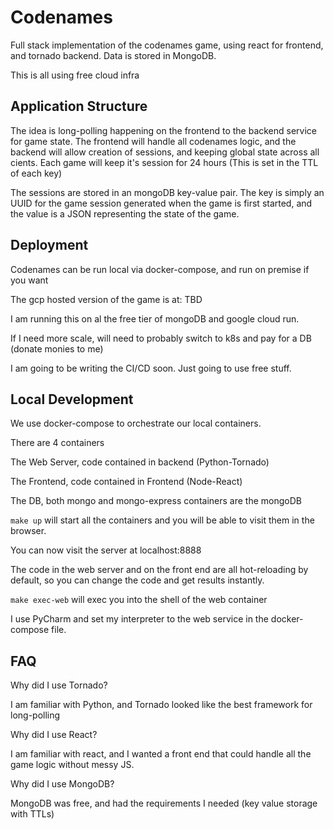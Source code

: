 # Codenames
Full stack implementation of the codenames game, using react for frontend, and tornado backend.
Data is stored in MongoDB. 

This is all using free cloud infra

## Application Structure

The idea is long-polling happening on the frontend to the backend service for game state.
The frontend will handle all codenames logic, and the backend will allow 
creation of sessions, and keeping global state across all cients.
Each game will keep it's session for 24 hours (This is set in the TTL of each key)

The sessions are stored in an mongoDB key-value pair. The key is simply an UUID for the game session 
generated when the game is first started, and the value is a JSON representing the state
of the game.

## Deployment
Codenames can be run local via docker-compose, and run on premise if you want

The gcp hosted version of the game is at: TBD

I am running this on al the free tier of mongoDB and google cloud run.

If I need more scale, will need to probably switch to k8s and pay for a DB (donate monies to me)

I am going to be writing the CI/CD soon. Just going to use free stuff.

## Local Development

We use docker-compose to orchestrate our local containers.

There are 4 containers

The Web Server, code contained in backend (Python-Tornado)

The Frontend, code contained in Frontend (Node-React)

The DB, both mongo and mongo-express containers are the mongoDB


`make up` will start all the containers and you will be able to visit them in the browser.

You can now visit the server at localhost:8888

The code in the web server and on the front end are all hot-reloading by default, so you can change the code
and get
results instantly.

`make exec-web` will exec you into the shell of the web container

I use PyCharm and set my interpreter to the web service in the docker-compose file.


## FAQ

Why did I use Tornado? 

I am familiar with Python, and Tornado looked like the best framework for long-polling

Why did I use React?

I am familiar with react, and I wanted a front end that could handle all the game logic without messy JS.

Why did I use MongoDB?

MongoDB was free, and had the requirements I needed (key value storage with TTLs)
